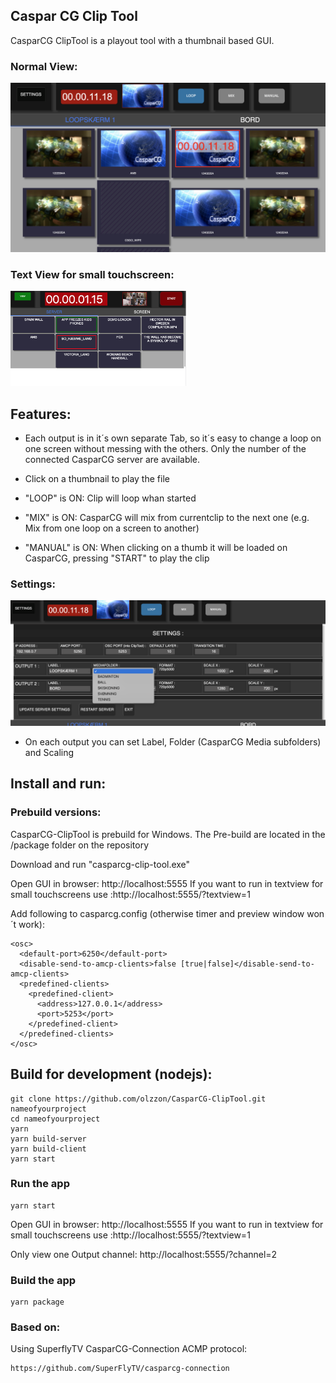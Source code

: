 ## Caspar CG Clip Tool

CasparCG ClipTool is a playout tool with a thumbnail based GUI.

### Normal View:

<img src="docs/images/main-view.png">

### Text View for small touchscreen:

<img src="docs/images/text-view.png" height="152">

## Features:

-   Each output is in it´s own separate Tab, so it´s easy to change a loop on one screen without messing with the others. Only the number of the connected CasparCG server are available.

-   Click on a thumbnail to play the file

-   "LOOP" is ON: Clip will loop whan started

-   "MIX" is ON: CasparCG will mix from currentclip to the next one (e.g. Mix from one loop on a screen to another)

-   "MANUAL" is ON: When clicking on a thumb it will be loaded on CasparCG, pressing "START" to play the clip

### Settings:

<img src="docs/images/settings.png">

-   On each output you can set Label, Folder (CasparCG Media subfolders) and Scaling

## Install and run:

### Prebuild versions:

CasparCG-ClipTool is prebuild for Windows. The Pre-build are located in the /package folder on the repository

Download and run "casparcg-clip-tool.exe"

Open GUI in browser: http://localhost:5555
If you want to run in textview for small touchscreens use :http://localhost:5555/?textview=1

Add following to casparcg.config (otherwise timer and preview window won´t work):

```
<osc>
  <default-port>6250</default-port>
  <disable-send-to-amcp-clients>false [true|false]</disable-send-to-amcp-clients>
  <predefined-clients>
    <predefined-client>
      <address>127.0.0.1</address>
      <port>5253</port>
    </predefined-client>
  </predefined-clients>
</osc>
```

## Build for development (nodejs):

```
git clone https://github.com/olzzon/CasparCG-ClipTool.git nameofyourproject
cd nameofyourproject
yarn
yarn build-server
yarn build-client
yarn start
```

### Run the app

```
yarn start
```

Open GUI in browser: http://localhost:5555
If you want to run in textview for small touchscreens use :http://localhost:5555/?textview=1

Only view one Output channel: http://localhost:5555/?channel=2

### Build the app

```
yarn package
```

### Based on:

Using SuperflyTV CasparCG-Connection ACMP protocol:

```
https://github.com/SuperFlyTV/casparcg-connection
```
